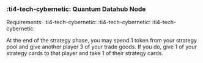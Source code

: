 ### :ti4-tech-cybernetic: **Quantum Datahub Node**

Requirements: :ti4-tech-cybernetic: :ti4-tech-cybernetic: :ti4-tech-cybernetic:

At the end of the strategy phase, you may spend 1 token from your strategy pool and give another player 3 of your trade goods.
If you do, give 1 of your strategy cards to that player and take 1 of their strategy cards.
